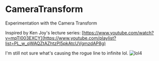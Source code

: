 # CameraTransform
Experimentation with the Camera Transform

Inspired by Ken Joy's lecture series: [https://www.youtube.com/watch?v=mpTl003EXCY](https://www.youtube.com/playlist?list=PL_w_qWAQZtAZhtzPI5pkAtcUVgmzdAP8g)

I'm still not sure what's causing the rogue line to infinite lol.
![lol4](https://github.com/samcoble/CameraTransform/assets/32228102/bbce2f91-2a3e-4b5d-b060-79f5c68dc1cd)

